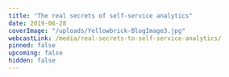 ```yaml
---
title: "The real secrets of self-service analytics"
date: 2019-06-28
coverImage: "/uploads/Yellowbrick-BlogImage3.jpg"
webcastLink: /media/real-secrets-to-self-service-analytics/
pinned: false
upcoming: false
hidden: false
---
```

